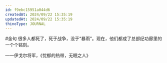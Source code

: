 ```yaml
---
id: f9ebc15951a044d6
createdAt: 2024/09/22 15:35:19
updatedAt: 2024/09/22 15:35:19
thinoType: JOURNAL
---
```

#金句 很多人都死了，死于战争，没于“暴雨”。现在，他们都成了总部纪功廊里的一个个铭刻。

—一伊戈尔将军，《忧郁的热带，无眠之人》
